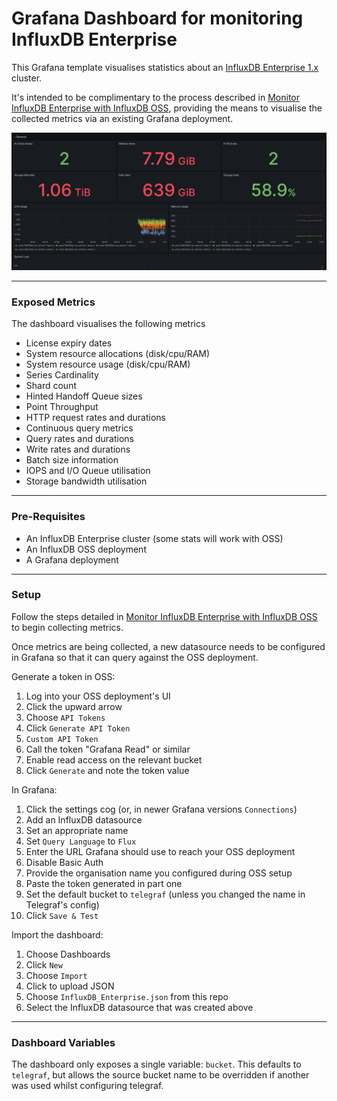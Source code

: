 # Grafana Dashboard for monitoring InfluxDB Enterprise

This Grafana template visualises statistics about an [InfluxDB Enterprise 1.x](https://www.influxdata.com/products/influxdb-enterprise/) cluster.

It's intended to be complimentary to the process described in [Monitor InfluxDB Enterprise with InfluxDB OSS](https://docs.influxdata.com/enterprise_influxdb/v1.10/administration/monitor/monitor-with-oss/), providing the means to visualise the collected metrics via an existing Grafana deployment.

![Screenshot of the top half of the dashboard](/screenshots/dashboard.png)

----

### Exposed Metrics

The dashboard visualises the following metrics

* License expiry dates
* System resource allocations (disk/cpu/RAM)
* System resource usage (disk/cpu/RAM)
* Series Cardinality
* Shard count
* Hinted Handoff Queue sizes
* Point Throughput
* HTTP request rates and durations
* Continuous query metrics
* Query rates and durations
* Write rates and durations
* Batch size information
* IOPS and I/O Queue utilisation
* Storage bandwidth utilisation

----

### Pre-Requisites

- An InfluxDB Enterprise cluster (some stats will work with OSS)
- An InfluxDB OSS deployment
- A Grafana deployment

----

### Setup

Follow the steps detailed in [Monitor InfluxDB Enterprise with InfluxDB OSS](https://docs.influxdata.com/enterprise_influxdb/v1.10/administration/monitor/monitor-with-oss/) to begin collecting metrics.

Once metrics are being collected, a new datasource needs to be configured in Grafana so that it can query against the OSS deployment.

Generate a token in OSS:

1. Log into your OSS deployment's UI
1. Click the upward arrow
1. Choose `API Tokens`
1. Click `Generate API Token`
1. `Custom API Token`
1. Call the token "Grafana Read" or similar
1. Enable read access on the relevant bucket
1. Click `Generate` and note the token value

In Grafana:

1. Click the settings cog (or, in newer Grafana versions `Connections`)
1. Add an InfluxDB datasource
1. Set an appropriate name
1. Set `Query Language` to `Flux`
1. Enter the URL Grafana should use to reach your OSS deployment
1. Disable Basic Auth
1. Provide the organisation name you configured during OSS setup
1. Paste the token generated in part one
1. Set the default bucket to `telegraf` (unless you changed the name in Telegraf's config)
1. Click `Save & Test`

Import the dashboard:

1. Choose Dashboards
1. Click `New`
1. Choose `Import`
1. Click to upload JSON
1. Choose `InfluxDB_Enterprise.json` from this repo
1. Select the InfluxDB datasource that was created above

----

### Dashboard Variables

The dashboard only exposes a single variable: `bucket`. This defaults to `telegraf`, but allows the source bucket name to be overridden if another was used whilst configuring telegraf.
